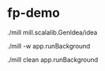 # fp-demo

./mill mill.scalalib.GenIdea/idea


./mill -w app.runBackground


./mill clean app.runBackground